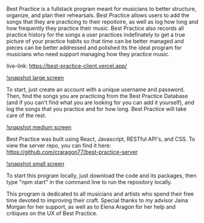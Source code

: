 Best Practice is a fullstack program meant for musicians to better structure, organize, and plan their rehearsals.
Best Practice allows users to add the songs that they are practicing to their repoitoire, as well as log how long and how frequently they practice their music. Best Practice also records all practice history for the songs a user practices indefinately to get a true picture of your practice habits so that time can be better managed and pieces can be better addressed and polished
Its the ideal program for musicians who need support managing how they practice music.

live-link: https://best-practice-client.vercel.app/

[!snapshot large screen](https://github.com/craragon77/best-practice-client/src/readme-pics/readme-pics/snapshot1.png)


To start, just create an account with a unique username and password. Then, find the songs you are practicing from the Best Practice Database (and if you can't find what you are looking for you can add it yourself), and log the songs that you practice and for how long. Best Practice will take care of the rest.

[!snapshot medium screen](https://github.com/craragon77/best-practice-client/src/readme-pics/readme-pics/snapshot2.png)

Best Practice was built using React, Javascript, RESTful API's, and CSS. To view the server repo, you can find it here: https://github.com/craragon77/best-practice-server

[!snapshot small screen](https://github.com/craragon77/best-practice-client/src/readme-pics/readme-pics/snapshot3.png)

To start this program locally, just download the code and its packages, then type "npm start" in the command line to run the repository locally.

This program is dedicated to all musicians and artists who spend their free time devoted to improving their craft. Special thanks to my advisor Jaina Morgan for her support, as well as to Elena Aragon for her help and critiques on the UX of Best Practice.